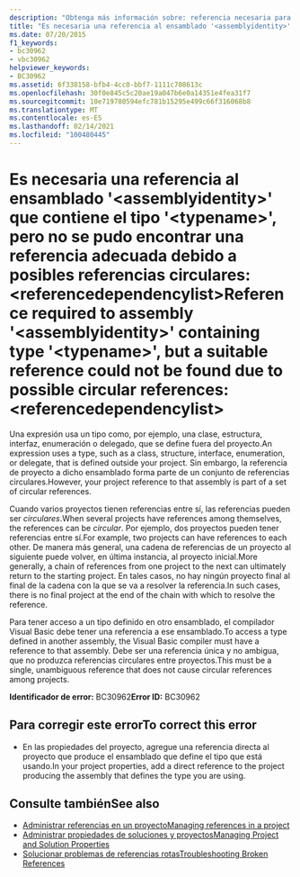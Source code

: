 ```yaml
---
description: "Obtenga más información sobre: referencia necesaria para el ensamblado ' <assemblyidentity> ' que contiene el tipo ' <typename> ', pero no se pudo encontrar una referencia adecuada debido a posibles referencias circulares: <referencedependencylist>"
title: "Es necesaria una referencia al ensamblado '<assemblyidentity>' que contiene el tipo '<typename>', pero no se pudo encontrar una referencia adecuada debido a posibles referencias circulares: <referencedependencylist>"
ms.date: 07/20/2015
f1_keywords:
- bc30962
- vbc30962
helpviewer_keywords:
- BC30962
ms.assetid: 6f338158-bfb4-4cc0-bbf7-1111c708613c
ms.openlocfilehash: 30f0e845c5c20ae19a047b6e0a14351e4fea31f7
ms.sourcegitcommit: 10e719780594efc781b15295e499c66f316068b8
ms.translationtype: MT
ms.contentlocale: es-ES
ms.lasthandoff: 02/14/2021
ms.locfileid: "100480445"
---
```

# <a name="reference-required-to-assembly-assemblyidentity-containing-type-typename-but-a-suitable-reference-could-not-be-found-due-to-possible-circular-references-referencedependencylist"></a><span data-ttu-id="9b454-103">Es necesaria una referencia al ensamblado '\<assemblyidentity>' que contiene el tipo '\<typename>', pero no se pudo encontrar una referencia adecuada debido a posibles referencias circulares: \<referencedependencylist></span><span class="sxs-lookup"><span data-stu-id="9b454-103">Reference required to assembly '\<assemblyidentity>' containing type '\<typename>', but a suitable reference could not be found due to possible circular references: \<referencedependencylist></span></span>

<span data-ttu-id="9b454-104">Una expresión usa un tipo como, por ejemplo, una clase, estructura, interfaz, enumeración o delegado, que se define fuera del proyecto.</span><span class="sxs-lookup"><span data-stu-id="9b454-104">An expression uses a type, such as a class, structure, interface, enumeration, or delegate, that is defined outside your project.</span></span> <span data-ttu-id="9b454-105">Sin embargo, la referencia de proyecto a dicho ensamblado forma parte de un conjunto de referencias circulares.</span><span class="sxs-lookup"><span data-stu-id="9b454-105">However, your project reference to that assembly is part of a set of circular references.</span></span>  
  
 <span data-ttu-id="9b454-106">Cuando varios proyectos tienen referencias entre sí, las referencias pueden ser *circulares*.</span><span class="sxs-lookup"><span data-stu-id="9b454-106">When several projects have references among themselves, the references can be *circular*.</span></span> <span data-ttu-id="9b454-107">Por ejemplo, dos proyectos pueden tener referencias entre sí.</span><span class="sxs-lookup"><span data-stu-id="9b454-107">For example, two projects can have references to each other.</span></span> <span data-ttu-id="9b454-108">De manera más general, una cadena de referencias de un proyecto al siguiente puede volver, en última instancia, al proyecto inicial.</span><span class="sxs-lookup"><span data-stu-id="9b454-108">More generally, a chain of references from one project to the next can ultimately return to the starting project.</span></span> <span data-ttu-id="9b454-109">En tales casos, no hay ningún proyecto final al final de la cadena con la que se va a resolver la referencia.</span><span class="sxs-lookup"><span data-stu-id="9b454-109">In such cases, there is no final project at the end of the chain with which to resolve the reference.</span></span>  
  
 <span data-ttu-id="9b454-110">Para tener acceso a un tipo definido en otro ensamblado, el compilador Visual Basic debe tener una referencia a ese ensamblado.</span><span class="sxs-lookup"><span data-stu-id="9b454-110">To access a type defined in another assembly, the Visual Basic compiler must have a reference to that assembly.</span></span> <span data-ttu-id="9b454-111">Debe ser una referencia única y no ambigua, que no produzca referencias circulares entre proyectos.</span><span class="sxs-lookup"><span data-stu-id="9b454-111">This must be a single, unambiguous reference that does not cause circular references among projects.</span></span>  
  
 <span data-ttu-id="9b454-112">**Identificador de error:** BC30962</span><span class="sxs-lookup"><span data-stu-id="9b454-112">**Error ID:** BC30962</span></span>  
  
## <a name="to-correct-this-error"></a><span data-ttu-id="9b454-113">Para corregir este error</span><span class="sxs-lookup"><span data-stu-id="9b454-113">To correct this error</span></span>  
  
- <span data-ttu-id="9b454-114">En las propiedades del proyecto, agregue una referencia directa al proyecto que produce el ensamblado que define el tipo que está usando.</span><span class="sxs-lookup"><span data-stu-id="9b454-114">In your project properties, add a direct reference to the project producing the assembly that defines the type you are using.</span></span>  
  
## <a name="see-also"></a><span data-ttu-id="9b454-115">Consulte también</span><span class="sxs-lookup"><span data-stu-id="9b454-115">See also</span></span>

- [<span data-ttu-id="9b454-116">Administrar referencias en un proyecto</span><span class="sxs-lookup"><span data-stu-id="9b454-116">Managing references in a project</span></span>](/visualstudio/ide/managing-references-in-a-project)
- [<span data-ttu-id="9b454-117">Administrar propiedades de soluciones y proyectos</span><span class="sxs-lookup"><span data-stu-id="9b454-117">Managing Project and Solution Properties</span></span>](/visualstudio/ide/managing-project-and-solution-properties)
- [<span data-ttu-id="9b454-118">Solucionar problemas de referencias rotas</span><span class="sxs-lookup"><span data-stu-id="9b454-118">Troubleshooting Broken References</span></span>](/visualstudio/ide/troubleshooting-broken-references)
